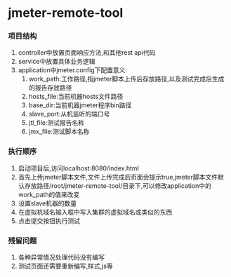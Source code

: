 # jmeter-remote-tool
### 项目结构
1. controller中放置页面响应方法,和其他rest api代码
2. service中放置具体业务逻辑
3. application中jmeter.config下配置意义:
    1. work_path:工作路径,指jmeter脚本上传后存放路径,以及测试完成后生成的报告存放路径
    2. hosts_file:当前机器hosts文件路径
    3. base_dir:当前机器jmeter程序bin路径
    4. slave_port:从机监听的端口号
    5. jtl_file:测试报告名称
    6. jmx_file:测试脚本名称    

### 执行顺序
1. 启动项目后,访问localhost:8080/index.html
2. 首先上传jmeter脚本文件,文件上传完成后页面会提示true,jmeter脚本文件默认存放路径/root/jmeter-remote-tool/目录下,可以修改application中的work_path的值来改变
3. 设置slave机器的数量
4. 在虚拟机域名输入框中写入集群的虚拟域名或类似的东西
5. 点击提交按钮执行测试

### 残留问题
1. 各种异常情况处理代码没有编写
2. 测试页面还需要重新编写,样式,js等